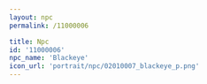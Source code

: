 ```yaml
---
layout: npc
permalink: /11000006

title: Npc
id: '11000006'
npc_name: 'Blackeye'
icon_url: 'portrait/npc/02010007_blackeye_p.png'
---
```


